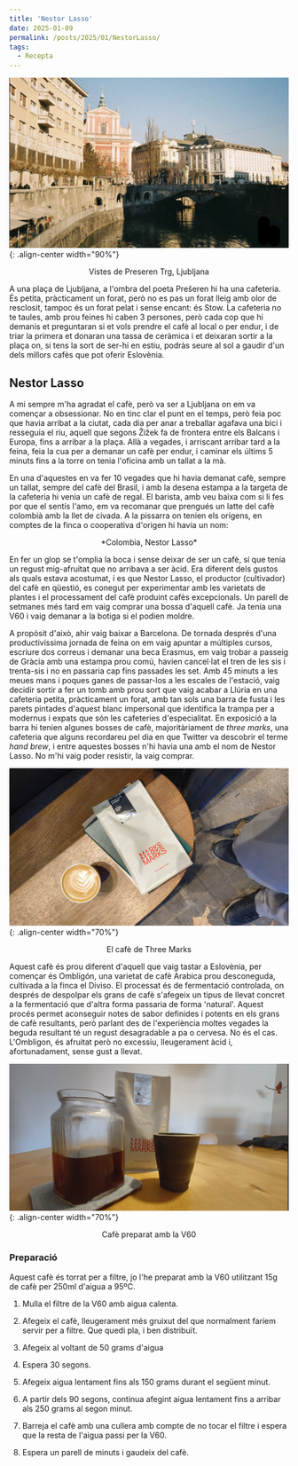 ```yaml
---
title: 'Nestor Lasso'
date: 2025-01-09
permalink: /posts/2025/01/NestorLasso/
tags:
  - Recepta
---
```



![styled-image](/images/preseren.png){: .align-center width="90%"}
<center> Vistes de Preseren Trg, Ljubljana
</center>


A una plaça de Ljubljana, a l'ombra del poeta Prešeren hi ha una cafeteria. És petita, pràcticament un forat, però no es pas un forat lleig amb olor de resclosit, tampoc és un forat pelat i sense encant: és Stow. La cafeteria no te taules, amb prou feines hi caben 3 persones, però cada cop que hi demanis et preguntaran si et vols prendre el cafè al local o per endur, i de triar la primera et donaran una tassa de ceràmica i et deixaran sortir a la plaça on, si tens la sort de ser-hi en estiu, podràs seure al sol a gaudir d'un dels millors cafès que pot oferir Eslovènia.

## Nestor Lasso

A mi sempre m'ha agradat el cafè, però va ser a Ljubljana on em va començar a obsessionar. No en tinc clar el punt en el temps, però feia poc que havia arribat a la ciutat, cada dia per anar a treballar agafava una bici i resseguia el riu, aquell que segons Žižek fa de frontera entre els Balcans i Europa, fins a arribar a la plaça. Allà a vegades, i arriscant arribar tard a la feina, feia la cua per a demanar un cafè per endur, i caminar els últims 5 minuts fins a la torre on tenia l'oficina amb un tallat a la mà.

En una d'aquestes en va fer 10 vegades que hi havia demanat cafè, sempre un tallat, sempre del cafè del Brasil, i amb la desena estampa a la targeta de la cafeteria hi venia un cafè de regal. El barista, amb veu baixa com si li fes por que el sentís l'amo, em va recomanar que prengués un latte del cafè colombià amb la llet de civada. A la pissarra on tenien els orígens, en comptes de la finca o cooperativa d'origen hi havia un nom:

<p style="text-align:center;">*Colombia, Nestor Lasso* </p>

En fer un glop se t'omplia la boca i sense deixar de ser un cafè, sí que tenia un regust mig-afruitat que no arribava a ser àcid. Era diferent dels gustos als quals estava acostumat, i es que Nestor Lasso, el productor (cultivador) del cafè en qüestió, es conegut per experimentar amb les varietats de plantes i el processament del cafè produint cafès excepcionals. Un parell de setmanes més tard em vaig comprar una bossa d'aquell cafè. Ja tenia una V60 i vaig demanar a la botiga si el podien moldre.

A propòsit d'això, ahir vaig baixar a Barcelona. De tornada després d'una productivíssima jornada de feina on em vaig apuntar a múltiples cursos, escriure dos correus i demanar una beca Erasmus, em vaig trobar a passeig de Gràcia amb una estampa prou comú, havien cancel·lat el tren de les sis i trenta-sis i no en passaria cap fins passades les set. Amb 45 minuts a les meues mans i poques ganes de passar-los a les escales de l'estació, vaig decidir sortir a fer un tomb amb prou sort que vaig acabar a Llúria en una cafeteria petita, pràcticament un forat, amb tan sols una barra de fusta i les parets pintades d'aquest blanc impersonal que identifica la trampa per a modernus i expats que són les cafeteries d'especialitat. En exposició a la barra hi tenien algunes bosses de cafè, majoritàriament de _three marks_, una cafeteria que alguns recordareu pel dia en que Twitter va descobrir el terme _hand brew_, i entre aquestes bosses n'hi havia una amb el nom de Nestor Lasso. No m'hi vaig poder resistir, la vaig comprar.


![styled-image](/images/3mark.jpeg){: .align-center width="70%"}
<center> El cafè de Three Marks
</center>

Aquest cafè és prou diferent d'aquell que vaig tastar a Eslovènia, per començar és Ombligón, una varietat de cafè Arabica prou desconeguda, cultivada a la finca el Diviso. El processat és de fermentació controlada, on després de despolpar els grans de cafè s'afegeix un tipus de llevat concret a la fermentació que d'altra forma passaria de forma 'natural'. Aquest procés permet aconseguir notes de sabor definides i potents en els grans de cafè resultants, però parlant des de l'experiència moltes vegades la beguda resultant té un regust desagradable a pa o cervesa. No és el cas. L'Ombligon, és afruitat però no excessiu, lleugerament àcid i, afortunadament, sense gust a llevat.




![styled-image](/images/cafe3m.png){: .align-center width="70%"}
<center> Cafè preparat amb la V60
</center>


### Preparació

Aquest cafè és torrat per a filtre, jo l'he preparat amb la V60 utilitzant 15g de cafè per 250ml d'aigua a 95ºC.

1. Mulla el filtre de la V60 amb aigua calenta.

2. Afegeix el cafè, lleugerament més gruixut del que normalment faríem servir per a filtre. Que quedi pla, i ben distribuït.

3. Afegeix al voltant de 50 grams d'aigua

4. Espera 30 segons.

5. Afegeix aigua lentament fins als 150 grams durant el següent minut.

6. A partir dels 90 segons, continua afegint aigua lentament fins a arribar als 250 grams al segon minut.

7. Barreja el cafè amb una cullera amb compte de no tocar el filtre i espera que la resta de l'aigua passi per la V60.

8. Espera un parell de minuts i gaudeix del cafè.

